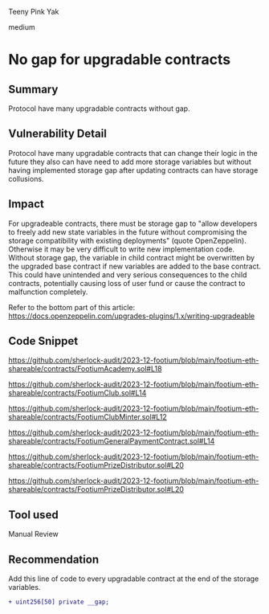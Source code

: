 Teeny Pink Yak

medium

# No gap for upgradable contracts

## Summary

Protocol have many upgradable contracts without gap.

## Vulnerability Detail

Protocol have many upgradable contracts that can change their logic in the future they also can have need to add more storage variables but without having implemented storage gap after updating contracts can have storage collusions.

## Impact

For upgradeable contracts, there must be storage gap to "allow developers to freely add new state variables in the future without compromising the storage compatibility with existing deployments" (quote OpenZeppelin). Otherwise it may be very difficult to write new implementation code. Without storage gap, the variable in child contract might be overwritten by the upgraded base contract if new variables are added to the base contract. This could have unintended and very serious consequences to the child contracts, potentially causing loss of user fund or cause the contract to malfunction completely.

Refer to the bottom part of this article: https://docs.openzeppelin.com/upgrades-plugins/1.x/writing-upgradeable

## Code Snippet

https://github.com/sherlock-audit/2023-12-footium/blob/main/footium-eth-shareable/contracts/FootiumAcademy.sol#L18

https://github.com/sherlock-audit/2023-12-footium/blob/main/footium-eth-shareable/contracts/FootiumClub.sol#L14

https://github.com/sherlock-audit/2023-12-footium/blob/main/footium-eth-shareable/contracts/FootiumClubMinter.sol#L12

https://github.com/sherlock-audit/2023-12-footium/blob/main/footium-eth-shareable/contracts/FootiumGeneralPaymentContract.sol#L14

https://github.com/sherlock-audit/2023-12-footium/blob/main/footium-eth-shareable/contracts/FootiumPrizeDistributor.sol#L20

https://github.com/sherlock-audit/2023-12-footium/blob/main/footium-eth-shareable/contracts/FootiumPrizeDistributor.sol#L20

## Tool used

Manual Review

## Recommendation

Add this line of code to every upgradable contract at the end of the storage variables.

```diff
+ uint256[50] private __gap;
```
